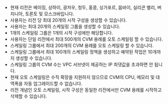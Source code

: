 
- 현재 리전은 베이징, 상하이, 광저우, 청두, 홍콩, 싱가포르, 뭄바이, 실리콘 밸리, 버지니아, 토론토 및 모스크바입니다.
- 사용자는 리전 당 최대 20개의 시작 구성을 생성할 수 있습니다.
- 사용자는 최대 20개의 스케일링 그룹을 생성할 수 있습니다.
- 1개의 스케일링 그룹은 1개의 시작 구성에만 해당합니다.
- 사용자는 단일 리전에서 최대 500개의 CVM 용례를 오토 스케일링 할 수 있습니다.
- 스케일링 그룹에서 최대 200개의 CVM 용례를 오토 스케일링 할 수 있습니다.
- 스케일링 그룹에서 최대 100개의 스케일링 정책을 생성하고 예약된 작업은 10개까지 생성할 수 있습니다.
- 스케일링 그룹의 CVM 수는 VPC 서브넷이 제공하는 IP 최댓값을 초과하면 안 됩니다.
- 현재 오토 스케일링은 수직 확장을 지원하지 않으므로 CVM의 CPU, 메모리 및 대역폭을 자동 업그레이드할 수 없습니다.
- 리전 개념인 오토 스케일링, 시작 구성은 동일한 리전에서만 CVM 용례를 시작하고 삭제할 수 있습니다.
